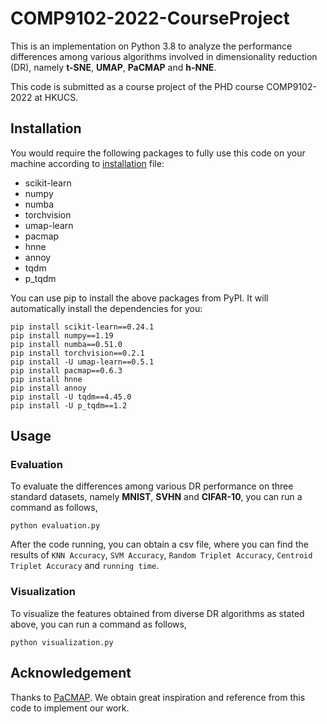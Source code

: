 # COMP9102-2022-CourseProject

This is an implementation on Python 3.8  to analyze the performance differences among various algorithms involved in dimensionality reduction (DR), namely **t-SNE**, **UMAP**, **PaCMAP** and **h-NNE**.

This code is submitted as a course project of the PHD course COMP9102-2022 at HKUCS.

## Installation

You would require the following packages to fully use this code on your machine according to [installation](https://github.com/lijichang/COMP9102-2022-CourseProject/blob/main/installation.txt) file:

- scikit-learn
- numpy
- numba
- torchvision
- umap-learn
- pacmap
- hnne
- annoy
- tqdm
- p_tqdm

You can use pip to install the above packages from PyPI. It will automatically install the dependencies for you:

```
pip install scikit-learn==0.24.1
pip install numpy==1.19
pip install numba==0.51.0
pip install torchvision==0.2.1
pip install -U umap-learn==0.5.1
pip install pacmap==0.6.3
pip install hnne
pip install annoy
pip install -U tqdm==4.45.0
pip install -U p_tqdm==1.2
```


## Usage
### Evaluation

To evaluate the differences among various DR performance on three standard datasets, namely **MNIST**, **SVHN** and **CIFAR-10**, you can run a command as follows,

```
python evaluation.py
```
After the code running, you can obtain a csv file, where you can find the results of `KNN Accuracy`, `SVM Accuracy`, `Random Triplet Accuracy`, `Centroid Triplet Accuracy` and `running time`. 

### Visualization

To visualize the features obtained from diverse DR algorithms as stated above, you can run a command as follows,
```
python visualization.py
```

## Acknowledgement

Thanks to [PaCMAP](https://github.com/YingfanWang/PaCMAP). We obtain great inspiration and reference from this code to implement our work.


